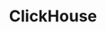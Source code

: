 ---
codehost: https://github.com/ClickHouse/ClickHouse
logohandle: clickhousetech
sort: clickhouse
title: ClickHouse
twitter: https://x.com/ClickHouseDB
website: https://clickhouse.tech/
youtube: https://youtube.com/c/ClickHouseDB
---